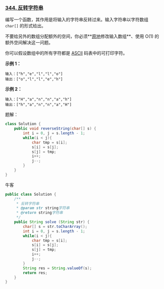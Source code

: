 ### [344. 反转字符串](https://leetcode-cn.com/problems/reverse-string/)

编写一个函数，其作用是将输入的字符串反转过来。输入字符串以字符数组 `char[]` 的形式给出。

不要给另外的数组分配额外的空间，你必须**[原地](https://baike.baidu.com/item/原地算法)修改输入数组**、使用 O(1) 的额外空间解决这一问题。

你可以假设数组中的所有字符都是 [ASCII](https://baike.baidu.com/item/ASCII) 码表中的可打印字符。

**示例 1：**

```
输入：["h","e","l","l","o"]
输出：["o","l","l","e","h"]
```

**示例 2：**

```
输入：["H","a","n","n","a","h"]
输出：["h","a","n","n","a","H"]
```

题解：

```java
class Solution {
    public void reverseString(char[] s) {
        int i = 0, j = s.length - 1;
        while(i < j){
            char tmp = s[i];
            s[i] = s[j];
            s[j] = tmp;
            i++;
            j--;
        }
    }
}
```

牛客

```java
public class Solution {
    /**
     * 反转字符串
     * @param str string字符串 
     * @return string字符串
     */
    public String solve (String str) {
        char[] s = str.toCharArray();
        int i = 0, j = s.length - 1;
        while(i < j){
            char tmp = s[i];
            s[i] = s[j];
            s[j] = tmp;
            i++;
            j--;
        }
        String res = String.valueOf(s);
        return res;
    }
}
```

